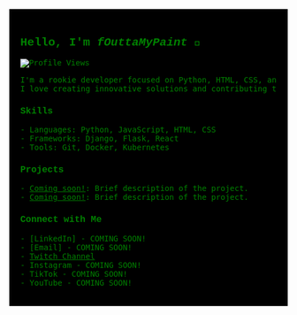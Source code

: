<div style="background-color: black; color: green; font-family: 'Courier New', Courier, monospace; padding: 20px;">

<h2>Hello, I'm <em>fOuttaMyPaint</em> 👋</h2>
<img src="https://komarev.com/ghpvc/?username=fOuttaMyPaint&color=green" alt="Profile Views">

<pre>
I'm a rookie developer focused on Python, HTML, CSS, and open-source projects.
I love creating innovative solutions and contributing to the community.
</pre>

<h3>Skills</h3>
<pre>
- Languages: Python, JavaScript, HTML, CSS
- Frameworks: Django, Flask, React
- Tools: Git, Docker, Kubernetes
</pre>

<h3>Projects</h3>
<pre>
- <a href="link-to-project" style="color: green;">Coming soon!</a>: Brief description of the project.
- <a href="link-to-project" style="color: green;">Coming soon!</a>: Brief description of the project.
</pre>

<h3>Connect with Me</h3>
<pre>
- [LinkedIn] - COMING SOON!
- [Email] - COMING SOON!
- <a href="https://www.twitch.tv/fOuttaMyPaint" style="color: green;">Twitch Channel</a>
- Instagram - COMING SOON!
- TikTok - COMING SOON!
- YouTube - COMING SOON!
</pre>

</div>

